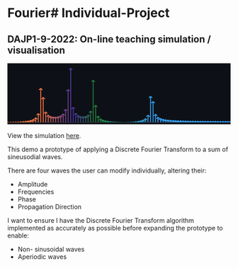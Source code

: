 # Fourier# Individual-Project
## DAJP1-9-2022: On-line teaching simulation / visualisation

![Waveform](img/transform.png)

View the simulation [here](https://benmillar-york.github.io/Individual-Project/).

This demo a prototype of applying a Discrete Fourier Transform to a sum of sineusodial waves.

There are four waves the user can modify individually, altering their:
- Amplitude
- Frequencies
- Phase
- Propagation Direction

I want to ensure I have the Discrete Fourier Transform algorithm implemented as accurately as possible before expanding the prototype to enable:
- Non- sinusoidal waves
- Aperiodic waves